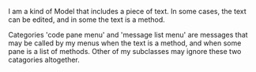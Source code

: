 I am a kind of Model that includes a piece of text.  In some cases, the text can be edited, and in some the text is a method.

Categories 'code pane menu' and 'message list menu' are messages that may be called by my menus when the text is a method, and when some pane is a list of methods.  Other of my subclasses may ignore these two catagories altogether.